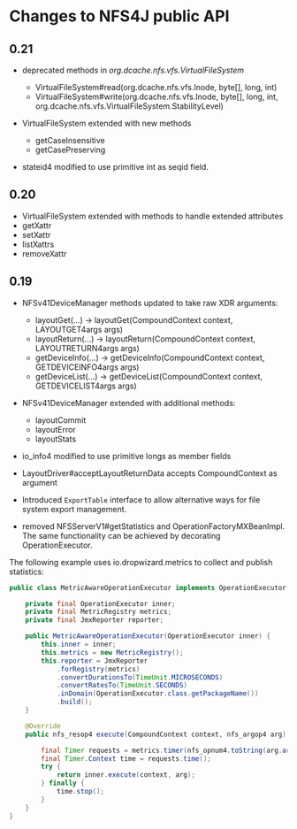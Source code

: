 # Changes to NFS4J public API

## 0.21

- deprecated methods in *org.dcache.nfs.vfs.VirtualFileSystem*
  - VirtualFileSystem#read(org.dcache.nfs.vfs.Inode, byte[], long, int)
  - VirtualFileSystem#write(org.dcache.nfs.vfs.Inode, byte[], long, int, org.dcache.nfs.vfs.VirtualFileSystem.StabilityLevel)

- VirtualFileSystem extended with new methods
  - getCaseInsensitive
  - getCasePreserving

- stateid4 modified to use primitive int as seqid field.

## 0.20

- VirtualFileSystem extended with methods to handle extended attributes
 - getXattr
 - setXattr
 - listXattrs
 - removeXattr

## 0.19

- NFSv41DeviceManager methods updated to take raw XDR arguments:
  - layoutGet(...) -> layoutGet(CompoundContext context, LAYOUTGET4args args)
  - layoutReturn(...) -> layoutReturn(CompoundContext context, LAYOUTRETURN4args args)
  - getDeviceInfo(...) -> getDeviceInfo(CompoundContext context, GETDEVICEINFO4args args)
  - getDeviceList(...) -> getDeviceList(CompoundContext context, GETDEVICELIST4args args)

- NFSv41DeviceManager extended with additional methods:
  - layoutCommit
  - layoutError
  - layoutStats

- io_info4 modified to use primitive longs as member fields
- LayoutDriver#acceptLayoutReturnData accepts CompoundContext as argument
- Introduced `ExportTable` interface to allow alternative ways for file system export management.
- removed NFSServerV1#getStatistics and OperationFactoryMXBeanImpl. The same functionality can be achieved by decorating OperationExecutor.

The following example uses io.dropwizard.metrics to collect and publish statistics:

```java
public class MetricAwareOperationExecutor implements OperationExecutor {

    private final OperationExecutor inner;
    private final MetricRegistry metrics;
    private final JmxReporter reporter;

    public MetricAwareOperationExecutor(OperationExecutor inner) {
        this.inner = inner;
        this.metrics = new MetricRegistry();
        this.reporter = JmxReporter
            .forRegistry(metrics)
            .convertDurationsTo(TimeUnit.MICROSECONDS)
            .convertRatesTo(TimeUnit.SECONDS)
            .inDomain(OperationExecutor.class.getPackageName())
            .build();
    }

    @Override
    public nfs_resop4 execute(CompoundContext context, nfs_argop4 arg) throws IOException, OncRpcException {

        final Timer requests = metrics.timer(nfs_opnum4.toString(arg.argop));
        final Timer.Context time = requests.time();
        try {
            return inner.execute(context, arg);
        } finally {
            time.stop();
        }
    }
}
```

